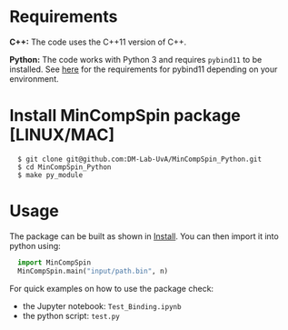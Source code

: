 # Requirements
**C++:**  The code uses the C++11 version of C++.

**Python:** The code works with Python 3 and requires `pybind11` to be installed. See [here](https://pybind11.readthedocs.io/en/stable/basics.html) for the requirements for pybind11 depending on your environment. 

# Install MinCompSpin package [LINUX/MAC]

```console
  $ git clone git@github.com:DM-Lab-UvA/MinCompSpin_Python.git
  $ cd MinCompSpin_Python
  $ make py_module
```

# Usage

The package can be built as shown in [Install](#install).
You can then import it into python using:
```python
  import MinCompSpin
  MinCompSpin.main("input/path.bin", n)
```

For quick examples on how to use the package check:
 - the Jupyter notebook: `Test_Binding.ipynb`
 - the python script: `test.py`

